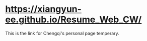 # https://xiangyun-ee.github.io/Resume_Web_CW/
This is the link for Chengqi's personal page temperary.
